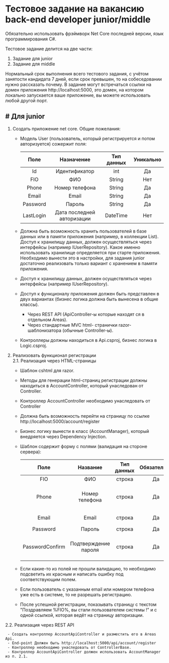# Тестовое задание на вакансию back-end developer junior/middle

Обязательно использовать фрэймворк Net Core последней версии, язык программирования C#.

Тестовое задание делится на две части:
1. Задание для junior 
2. Задание для middle 

Нормальный срок выполнения всего тестового задания, с учётом занятости кандидата 7 дней, если срок превышен, то на собеседовании нужно рассказать почему.
В задание могут встречаться ссылки на домен приложения http://localhost:5000, это домен, на котором локально запускается ваше приложение, вы можете использовать любой другой порт. 

## # Для junior

1. Создать приложение net core. Общие пожелания:  

    - Модель User (пользователь, который регистрируется и потом авторизуется) сожержит поля:  

      | Поле | Назначение | Тип данных | Уникально |
      | :---: | :---: | :---: | :---: |
      | Id | Идентификатор | int | Да |
      | FIO | ФИО | String | Нет |
      | Phone | Номер телефона | String | Да |
      | Email | Email | String | Да |
      | Password | Пароль | String | Да |
      | LastLogin | Дата последней авторизации | DateTime | Нет |
  
    - Должна быть возможность хранить пользователей в базе данных или в памяти приложения (например, в коллекции List). Доступ к хранилищу данных, должен осуществляться через интерфейсы (например IUserRepository). Какое именно использовать хранилище определяется при старте приложения. Необходимо вынести это в настройки, для задания junior достаточно реализовать только вариант с хранением в памяти приложения.
    - Доступ к хранилищу данных, должен осуществляться через интерфейсы (например IUserRepository).
    - Доступ к функционалу приложения должен быть представлен в двух вариантах (бизнес логика должна быть вынесена в общие классы).
      + Через REST API (ApiController-ы которые находят ся в отдельном Areas).
      + Через стандартные MVC html-  странички razor-шаблонизатора (обычные Controller-ы).
    - Контроллеры должны находиться в Api.csproj, бизнес логика в Logic.csproj.

2. Реализовать функционал регистрации  
2.1. Реализация через HTML-страницы  

    - Шаблон cshtml для razor.
    - Методы для генерации html-страниц регистрации должны находиться в AccountController, который унаследован от Controller.
    - Контроллер AccountController необходимо унаследовать от Controller
    - Должна быть возможность перейти на страницу по ссылке http://localhost:5000/account/register
    - Бизнес логику вынести в класс (AccountManager), который внедряется через Dependency Injection.
    - Шаблон содержит форму с полями (валидация на стороне сервера):  
    
        | Поле | Название | Тип данных | Обязательно | Уникально | Длина | Валидатор |
        | :---: | :---: | :---: | :---: | :---: | :---: | :---: |
        | FIO | ФИО | строка | Да | Нет | 250 | - |
        | Phone | Номер телефона | строка | Да | Да | 11 | Только цифры, начинается с "7" |
        | Email | Email | строка | Да | Да | 150 | Валидация для email |
        | Password | Пароль | строка | Да | Нет | 20 | - |
        | PasswordConfirm | Подтверждение пароля | строка | Да | Нет | 20 | должно совпадать с полем Password | 
        
     - Если какие-то из полей не прошли валидацию, то необходимо подсветить их красным и написать ошибку под соответствующим полем.
     - Если пользователь с указанным email или номером телефона уже есть в системе, то не разрешать регистрацию.
     - После успешной регистрации, показывать страницу с текстом "Поздравляем %FIO%, вы стали пользователем системы !" и с одной ссылкой, которая ведёт на страницу авторизации. 
     
2.2. Реализация через REST API  

     - Создать контроллер AccountApiController и разместить его в Areas Api.
     - End-point Должен быть http://localhost:5000/api/account/register
     - Контроллер необходимо унаследовать от ControllerBase. 
     - Контроллер AccountApiController должен использовать AccountManager из п. 2.1.
    

